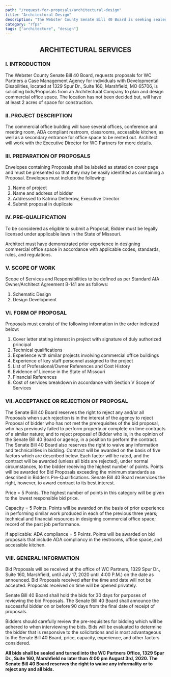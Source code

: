 ```yaml
---
path: "/request-for-proposals/architectural-design"
title: "Architectural Design"
description: "The Webster County Senate Bill 40 Board is seeking sealed bids for the purpose of Architectural Design for the design of WC Partners Agency office building."
category: "rfps"
tags: ["architecture", "design"]
---
```


<h2 style="text-align: center">ARCHITECTURAL SERVICES</h2>

### I. INTRODUCTION

The Webster County Senate Bill 40 Board, requests proposals for WC Partners a Case Management Agency for individuals with Developmental Disabilities, located at 1329 Spur Dr., Suite 160, Marshfield, MO 65706, is soliciting bids/Proposals from an Architectural Company to plan and design commercial office space. The location has not been decided but, will have at least 2 acres of space for construction.

### II. PROJECT DESCRIPTION

The commercial office building will have several offices, conference and meeting room, ADA compliant restroom, classrooms, accessible kitchen, as well as a secondary entrance for office space to be rented out. Architect will work with the Executive Director for WC Partners for more details.

### III. PREPARATION OF PROPOSALS

Envelopes containing Proposals shall be labeled as stated on cover page and must be presented so that they may be easily identified as containing a Proposal. Envelopes must include the following:

1.  Name of project
2.  Name and address of bidder
3.  Addressed to Katrina Detherow, Executive Director
4.  Submit proposal in duplicate

### IV. PRE-QUALIFICATION

To be considered as eligible to submit a Proposal, Bidder must be legally licensed under applicable laws in the State of Missouri.

Architect must have demonstrated prior experience in designing commercial office space in accordance with applicable codes, standards, rules, and regulations.

### V. SCOPE OF WORK

Scope of Services and Responsibilities to be defined as per Standard AIA Owner/Architect Agreement B-141 are as follows:

1. Schematic Design
2. Design Development

### VI. FORM OF PROPOSAL

Proposals must consist of the following information in the order indicated below:

1. Cover letter stating interest in project with signature of duly authorized principal
2. Technical qualifications
3. Experience with similar projects involving commercial office buildings
4. Experience of key staff personnel assigned to the project
5. List of Professional/Owner References and Cost History
6. Evidence of License in the State of Missouri
7. Financial References
8. Cost of services breakdown in accordance with Section V Scope of Services

### VII. ACCEPTANCE OR REJECTION OF PROPOSAL

The Senate Bill 40 Board reserves the right to reject any and/or all Proposals when such rejection is in the interest of the agency to reject Proposal of bidder who has not met the prerequisites of the bid proposal, who has previously failed to perform properly or complete on time contracts of a similar nature; and to reject proposal of Bidder who is, in the opinion of the Senate Bill 40 Board or agency, in a position to perform the contract. The Senate Bill 40 Board also reserves the right to waive any information and technicalities in bidding. Contract will be awarded on the basis of five factors which are described below. Each factor will be rated, and the contract will be awarded (unless all bids are rejected), under normal circumstances, to the bidder receiving the highest number of points. Points will be awarded for Bid Proposals exceeding the minimum standards as described in Bidder’s Pre-Qualifications. Senate Bill 40 Board reservices the right, however, to award contract to its best interest.

Price = 5 Points. The highest number of points in this category will be given to the lowest responsible bid price.

Capacity = 5 Points. Points will be awarded on the basis of prior experience in performing similar work produced in each of the previous three years; technical and financial resources in designing commercial office space; record of the past job performance.

If applicable: ADA compliance = 5 Points. Points will be awarded on bid proposals that include ADA compliancy in the restrooms, office space, and accessible kitchen.

### VIII. GENERAL INFORMATION

Bid Proposals will be received at the office of WC Partners, 1329 Spur Dr., Suite 160, Marshfield, until July 17, 2020 until 4:00 P.M.) on the date as announced. Bid Proposals received after the time and date will not be accepted. Proposals received on time will be opened privately.

Senate Bill 40 Board shall hold the bids for 30 days for purposes of reviewing the bid Proposals. The Senate Bill 40 Board shall announce the successful bidder on or before 90 days from the final date of receipt of proposals.

Bidders should carefully review the pre-requisites for bidding which will be adhered to when interviewing the bids. Bids will be evaluated to determine the bidder that is responsive to the solicitations and is most advantageous to the Senate Bill 40 Board, price, capacity, experience, and other factors considered.

**All bids shall be sealed and turned into the WC Partners Office, 1329 Spur Dr., Suite 160, Marshfield no later than 4:00 pm August 3rd, 2020. The Senate Bill 40 Board reserves the right to waive any informality or to reject any and all bids.**
